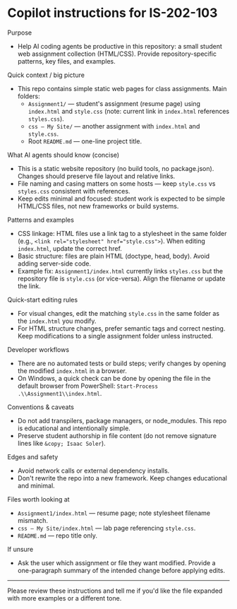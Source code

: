 # Copilot instructions for IS-202-103

Purpose
- Help AI coding agents be productive in this repository: a small student web assignment collection (HTML/CSS). Provide repository-specific patterns, key files, and examples.

Quick context / big picture
- This repo contains simple static web pages for class assignments. Main folders:
  - `Assignment1/` — student's assignment (resume page) using `index.html` and `style.css` (note: current link in `index.html` references `styles.css`).
  - `css – My Site/` — another assignment with `index.html` and `style.css`.
  - Root `README.md` — one-line project title.

What AI agents should know (concise)
- This is a static website repository (no build tools, no package.json). Changes should preserve file layout and relative links.
- File naming and casing matters on some hosts — keep `style.css` vs `styles.css` consistent with references.
- Keep edits minimal and focused: student work is expected to be simple HTML/CSS files, not new frameworks or build systems.

Patterns and examples
- CSS linkage: HTML files use a link tag to a stylesheet in the same folder (e.g., `<link rel="stylesheet" href="style.css">`). When editing `index.html`, update the correct href.
- Basic structure: files are plain HTML (doctype, head, body). Avoid adding server-side code.
- Example fix: `Assignment1/index.html` currently links `styles.css` but the repository file is `style.css` (or vice-versa). Align the filename or update the link.

Quick-start editing rules
- For visual changes, edit the matching `style.css` in the same folder as the `index.html` you modify.
- For HTML structure changes, prefer semantic tags and correct nesting. Keep modifications to a single assignment folder unless instructed.

Developer workflows
- There are no automated tests or build steps; verify changes by opening the modified `index.html` in a browser.
- On Windows, a quick check can be done by opening the file in the default browser from PowerShell: `Start-Process .\\Assignment1\\index.html`.

Conventions & caveats
- Do not add transpilers, package managers, or node_modules. This repo is educational and intentionally simple.
- Preserve student authorship in file content (do not remove signature lines like `&copy; Isaac Soler`).

Edges and safety
- Avoid network calls or external dependency installs.
- Don't rewrite the repo into a new framework. Keep changes educational and minimal.

Files worth looking at
- `Assignment1/index.html` — resume page; note stylesheet filename mismatch.
- `css – My Site/index.html` — lab page referencing `style.css`.
- `README.md` — repo title only.

If unsure
- Ask the user which assignment or file they want modified. Provide a one-paragraph summary of the intended change before applying edits.

---
Please review these instructions and tell me if you'd like the file expanded with more examples or a different tone.